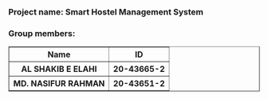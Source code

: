 <h3>Project name: Smart Hostel Management System</h3>
<h3>Group members:</h3>
<table border="1">
    <tr>
        <th>Name</th>
        <th>ID</th>
    </tr>
    <tr>
        <th>AL SHAKIB E ELAHI</th>
        <th>20-43665-2</th>
    </tr>
    <tr>
        <th>MD. NASIFUR RAHMAN</th>
        <th>20-43651-2</th>
    </tr>
</table>
